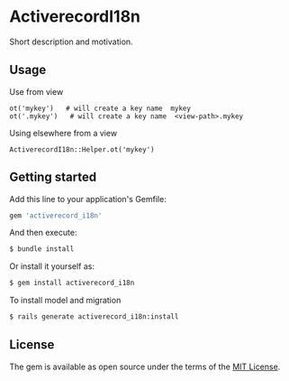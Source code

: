# ActiverecordI18n
Short description and motivation.

## Usage
Use from view
```
ot('mykey')   # will create a key name  mykey
ot('.mykey')   # will create a key name  <view-path>.mykey
```

Using elsewhere from a view
```
ActiverecordI18n::Helper.ot('mykey')
```

## Getting started
Add this line to your application's Gemfile:

```ruby
gem 'activerecord_i18n'
```

And then execute:
```bash
$ bundle install
```

Or install it yourself as:
```bash
$ gem install activerecord_i18n
```

To install model and migration
```bash
$ rails generate activerecord_i18n:install
```

## License
The gem is available as open source under the terms of the [MIT License](https://opensource.org/licenses/MIT).
